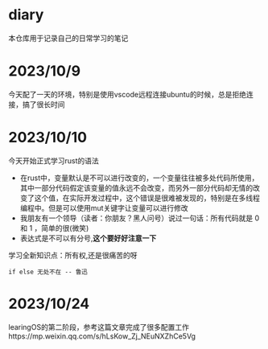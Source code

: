 # diary
本仓库用于记录自己的日常学习的笔记

# 2023/10/9

今天配了一天的环境，特别是使用vscode远程连接ubuntu的时候，总是拒绝连接，搞了很长时间

# 2023/10/10

今天开始正式学习rust的语法

-  在rust中，变量默认是不可以进行改变的，一个变量往往被多处代码所使用，其中一部分代码假定该变量的值永远不会改变，而另外一部分代码却无情的改变了这个值，在实际开发过程中，这个错误是很难被发现的，特别是在多线程编程中。但是可以使用mut关键字让变量可以进行修改
- 我朋友有一个领导（读者：你朋友？黑人问号）说过一句话：所有代码就是 0 和 1 ，简单的很(微笑)
- 表达式是不可以有分号,**这个要好好注意一下**

学习全新知识点：所有权,还是很痛苦的呀

`if else 无处不在 -- 鲁迅`

# 2023/10/24
learingOS的第二阶段，参考这篇文章完成了很多配置工作https://mp.weixin.qq.com/s/hLsKow_Zj_NEuNXZhCe5Vg

